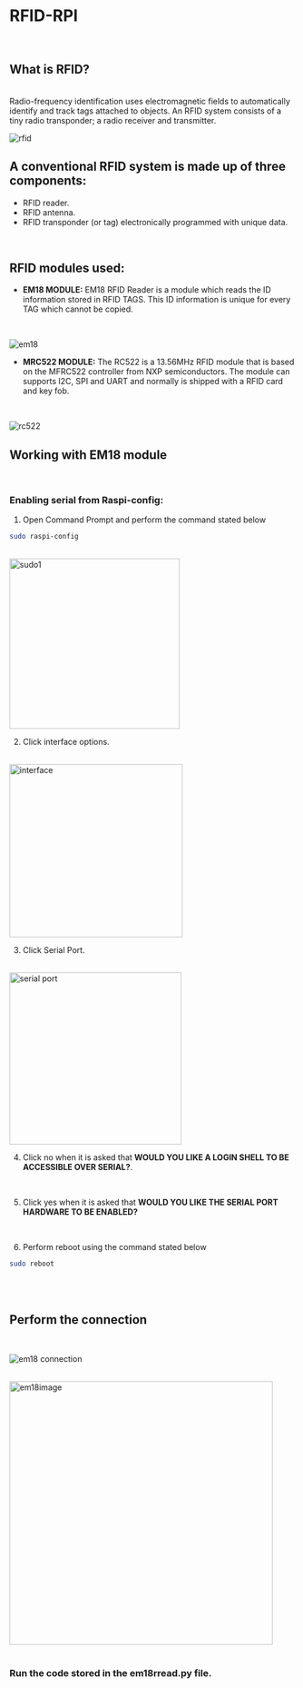 # RFID-RPI
<br/>


## What is RFID?
<br/>
Radio-frequency identification uses electromagnetic fields to automatically identify and track tags attached to objects. An RFID system consists of a tiny radio transponder; a radio receiver and transmitter.
<br/>

![rfid](https://user-images.githubusercontent.com/53862641/103856926-7d966400-50db-11eb-8b63-82ff685edaa5.jpg)
<br/>



## A conventional RFID system is made up of three components:
- RFID reader.
- RFID antenna.
- RFID transponder (or tag) electronically programmed with unique data.
<br/>




## RFID modules used:
- **EM18 MODULE:** EM18 RFID Reader is a module which reads the ID information stored in RFID TAGS. This ID information is unique for every TAG which cannot be copied.
<br/>


![em18](https://user-images.githubusercontent.com/53862641/103857900-5ccf0e00-50dd-11eb-9f1c-6c5eb30d6931.jpg)
<br/>




- **MRC522 MODULE:** The RC522 is a 13.56MHz RFID module that is based on the MFRC522 controller from NXP semiconductors. The module can supports I2C, SPI and UART and normally is shipped with a RFID card and key fob. 
<br/>



![rc522](https://user-images.githubusercontent.com/53862641/103857925-6a849380-50dd-11eb-9555-79b65ffaab25.png)
<br/>





## Working with EM18 module
<br/>

### Enabling serial from Raspi-config:
1.  Open Command Prompt and perform the command stated below
``` bash
sudo raspi-config
```
<br/>

<img width="300" alt="sudo1" src="https://user-images.githubusercontent.com/53862641/103859237-bafcf080-50df-11eb-9b3a-82758c2efa27.png">
<br/>



2.  Click interface options.
<br/>


<img width="305" alt="interface" src="https://user-images.githubusercontent.com/53862641/103859513-2c3ca380-50e0-11eb-9a2c-85c93a5d4776.png">
<br/>


3. Click Serial Port.
<br/>

<img width="303" alt="serial port" src="https://user-images.githubusercontent.com/53862641/103859677-7756b680-50e0-11eb-9c5b-f1fba8eefbfb.png">
<br/>

4.  Click no when it is asked that **WOULD YOU LIKE A LOGIN SHELL TO BE ACCESSIBLE OVER SERIAL?**.
<br/>

5. Click yes when it is asked that **WOULD YOU LIKE THE SERIAL PORT HARDWARE TO BE ENABLED?**
<br/>

6. Perform reboot using the command stated below
``` bash
sudo reboot
```
<br/>
<br/>

## Perform the connection
<br/>

![em18 connection](https://user-images.githubusercontent.com/53862641/103861260-26948d00-50e3-11eb-8665-09ea53a0cd5b.png)

<br/>
<img width="464" alt="em18image" src="https://user-images.githubusercontent.com/53862641/103861113-e2a18800-50e2-11eb-8d83-97f7c0ee82f2.png">

<br/>
<br/>

### Run the code stored in the em18rread.py file.











